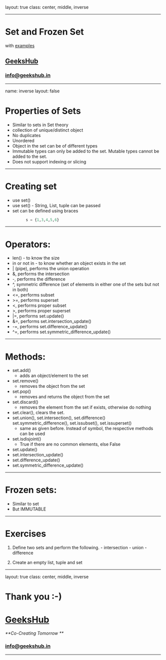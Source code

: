 layout: true
class: center, middle, inverse

---

# Set and Frozen Set
with [examples](set.ipynb)
## [GeeksHub](http://www.geekshub.in)
### [info@geekshub.in](mailto:info@geekshub.in)

---

name: inverse
layout: false

# Properties of Sets
  - Similar to sets in Set theory
  - collection of unique/distinct object
  - No duplicates
  - Unordered
  - Object in the set can be of different types
  - Immutable types can only be added to the set. Mutable types cannot be added to the set.
  - Does not support indexing or slicing

---

# Creating set
  - use set()
  - use set(<iterable object>) - String, List, tuple can be 
    passed
  - set can be defined using braces
      ```python
            s = {1,3,4,5,6}
      ```
      
---

# Operators:
  - len() - to know the size
  - in or not in - to know whether an object exists in the set 
  - | (pipe), performs the union operation
  - &, performs the intersection
  - -, performs the difference
  - ^, symmetric difference (set of elements in either one of the sets but not in both)
  - <=, performs subset
  - \>=, performs superset
  - <, performs proper subset
  - \>, performs proper superset
  - |=, performs set.update()
  - &=, performs set.intersection_update()
  - -=, performs set.difference_update()
  - ^=, performs set.symmetric_difference_update()

---

# Methods:
   - set.add()
      - adds an object/element to the set 
   - set.remove()
      - removes the object from the set
   - set.pop()
      - removes and returns the object from the set
   - set.discard()
      - removes the element from the set if exists, otherwise do nothing
   - set.clear(), clears the set.
   - set.union(), set.intersection(), set.difference()
     set.symmetric_difference(), set.issubset(), set.issuperset()
      * same as given before. Instead of symbol, the respective
          methods can be used
   - set.isdisjoint()
        * True if there are no common elements, else False
   - set.update()
   - set.intersection_update()
   - set.difference_update()
   - set.symmetric_difference_update()

---

# Frozen sets:
- Similar to set
- But IMMUTABLE

---

# Exercises

1. Define two sets and perform the following.
        - intersection
        - union
        - difference

2. Create an empty list, tuple and set

---

layout: true
class: center, middle, inverse

# Thank you :-)

# [GeeksHub](http://www.geekshub.in)
_**Co-Creating Tomorrow **_
### [info@geekshub.in](mailto:info@geekshub.in)

---
